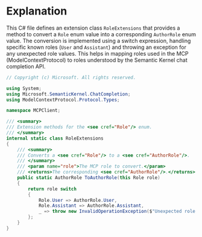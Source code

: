 # Explanation
This C# file defines an extension class `RoleExtensions` that provides a method to convert a `Role` enum value into a corresponding `AuthorRole` enum value. The conversion is implemented using a switch expression, handling specific known roles (`User` and `Assistant`) and throwing an exception for any unexpected role values. This helps in mapping roles used in the MCP (ModelContextProtocol) to roles understood by the Semantic Kernel chat completion API.

```csharp
// Copyright (c) Microsoft. All rights reserved.

using System;
using Microsoft.SemanticKernel.ChatCompletion;
using ModelContextProtocol.Protocol.Types;

namespace MCPClient;

/// <summary>
/// Extension methods for the <see cref="Role"/> enum.
/// </summary>
internal static class RoleExtensions
{
    /// <summary>
    /// Converts a <see cref="Role"/> to a <see cref="AuthorRole"/>.
    /// </summary>
    /// <param name="role">The MCP role to convert.</param>
    /// <returns>The corresponding <see cref="AuthorRole"/>.</returns>
    public static AuthorRole ToAuthorRole(this Role role)
    {
        return role switch
        {
            Role.User => AuthorRole.User,
            Role.Assistant => AuthorRole.Assistant,
            _ => throw new InvalidOperationException($"Unexpected role '{role}'")
        };
    }
}
```